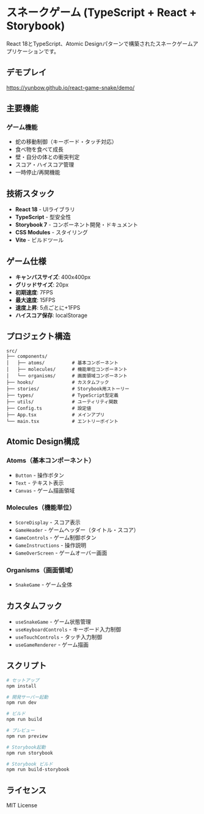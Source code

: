 # スネークゲーム (TypeScript + React + Storybook)

React 18とTypeScript、Atomic Designパターンで構築されたスネークゲームアプリケーションです。

## デモプレイ
https://yunbow.github.io/react-game-snake/demo/

## 主要機能

### ゲーム機能
- 蛇の移動制御（キーボード・タッチ対応）
- 食べ物を食べて成長
- 壁・自分の体との衝突判定
- スコア・ハイスコア管理
- 一時停止/再開機能

## 技術スタック

- **React 18** - UIライブラリ
- **TypeScript** - 型安全性
- **Storybook 7** - コンポーネント開発・ドキュメント
- **CSS Modules** - スタイリング
- **Vite** - ビルドツール

## ゲーム仕様

- **キャンバスサイズ**: 400x400px
- **グリッドサイズ**: 20px
- **初期速度**: 7FPS
- **最大速度**: 15FPS
- **速度上昇**: 5点ごとに+1FPS
- **ハイスコア保存**: localStorage

## プロジェクト構造

```
src/
├── components/
│   ├── atoms/          # 基本コンポーネント
│   ├── molecules/      # 機能単位コンポーネント
│   └── organisms/      # 画面領域コンポーネント
├── hooks/              # カスタムフック
├── stories/            # Storybook用ストーリー
├── types/              # TypeScript型定義
├── utils/              # ユーティリティ関数
├── Config.ts           # 設定値
├── App.tsx             # メインアプリ
└── main.tsx            # エントリーポイント
```

## Atomic Design構成

### Atoms（基本コンポーネント）
- `Button` - 操作ボタン
- `Text` - テキスト表示
- `Canvas` - ゲーム描画領域

### Molecules（機能単位）
- `ScoreDisplay` - スコア表示
- `GameHeader` - ゲームヘッダー（タイトル・スコア）
- `GameControls` - ゲーム制御ボタン
- `GameInstructions` - 操作説明
- `GameOverScreen` - ゲームオーバー画面

### Organisms（画面領域）
- `SnakeGame` - ゲーム全体

## カスタムフック

- `useSnakeGame` - ゲーム状態管理
- `useKeyboardControls` - キーボード入力制御
- `useTouchControls` - タッチ入力制御
- `useGameRenderer` - ゲーム描画

## スクリプト

```bash
# セットアップ
npm install

# 開発サーバー起動
npm run dev

# ビルド
npm run build

# プレビュー
npm run preview

# Storybook起動
npm run storybook

# Storybook ビルド
npm run build-storybook
```

## ライセンス

MIT License